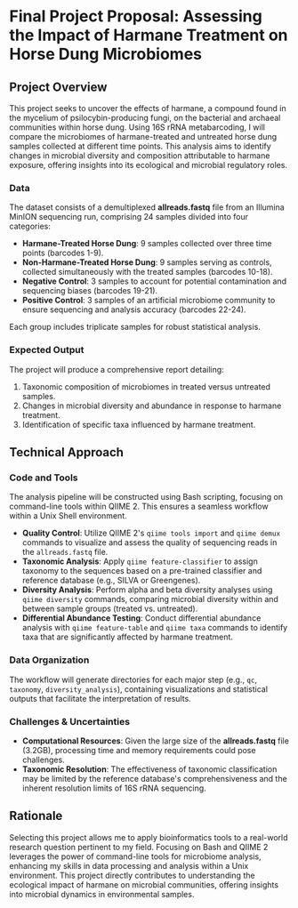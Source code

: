 # **Final Project Proposal: Assessing the Impact of Harmane Treatment on Horse Dung Microbiomes**


## **Project Overview**

This project seeks to uncover the effects of harmane, a compound found in the mycelium of psilocybin-producing fungi, on the bacterial and archaeal communities within horse dung. Using 16S rRNA metabarcoding, I will compare the microbiomes of harmane-treated and untreated horse dung samples collected at different time points. This analysis aims to identify changes in microbial diversity and composition attributable to harmane exposure, offering insights into its ecological and microbial regulatory roles.

### **Data**

The dataset consists of a demultiplexed **allreads.fastq** file from an Illumina MinION sequencing run, comprising 24 samples divided into four categories:

-   **Harmane-Treated Horse Dung**: 9 samples collected over three time points (barcodes 1-9).
-   **Non-Harmane-Treated Horse Dung**: 9 samples serving as controls, collected simultaneously with the treated samples (barcodes 10-18).
-   **Negative Control**: 3 samples to account for potential contamination and sequencing biases (barcodes 19-21).
-   **Positive Control**: 3 samples of an artificial microbiome community to ensure sequencing and analysis accuracy (barcodes 22-24).

Each group includes triplicate samples for robust statistical analysis.

### **Expected Output**

The project will produce a comprehensive report detailing:

1.  Taxonomic composition of microbiomes in treated versus untreated samples.
2.  Changes in microbial diversity and abundance in response to harmane treatment.
3.  Identification of specific taxa influenced by harmane treatment.


## **Technical Approach**

### **Code and Tools**

The analysis pipeline will be constructed using Bash scripting, focusing on command-line tools within QIIME 2. This ensures a seamless workflow within a Unix Shell environment.

-   **Quality Control**: Utilize QIIME 2's ```qiime tools import``` and ```qiime demux``` commands to visualize and assess the quality of sequencing reads in the ```allreads.fastq``` file.
-   **Taxonomic Analysis**: Apply ```qiime feature-classifier``` to assign taxonomy to the sequences based on a pre-trained classifier and reference database (e.g., SILVA or Greengenes).
-   **Diversity Analysis**: Perform alpha and beta diversity analyses using ```qiime diversity``` commands, comparing microbial diversity within and between sample groups (treated vs. untreated).
-   **Differential Abundance Testing**: Conduct differential abundance analysis with ```qiime feature-table``` and ```qiime taxa``` commands to identify taxa that are significantly affected by harmane treatment.

### **Data Organization**

The workflow will generate directories for each major step (e.g., ```qc```, ```taxonomy```, ```diversity_analysis```), containing visualizations and statistical outputs that facilitate the interpretation of results.

### **Challenges & Uncertainties**

-   **Computational Resources**: Given the large size of the **allreads.fastq** file (3.2GB), processing time and memory requirements could pose challenges.
-   **Taxonomic Resolution**: The effectiveness of taxonomic classification may be limited by the reference database's comprehensiveness and the inherent resolution limits of 16S rRNA sequencing.

## **Rationale**

Selecting this project allows me to apply bioinformatics tools to a real-world research question pertinent to my field. Focusing on Bash and QIIME 2 leverages the power of command-line tools for microbiome analysis, enhancing my skills in data processing and analysis within a Unix environment. This project directly contributes to understanding the ecological impact of harmane on microbial communities, offering insights into microbial dynamics in environmental samples.
